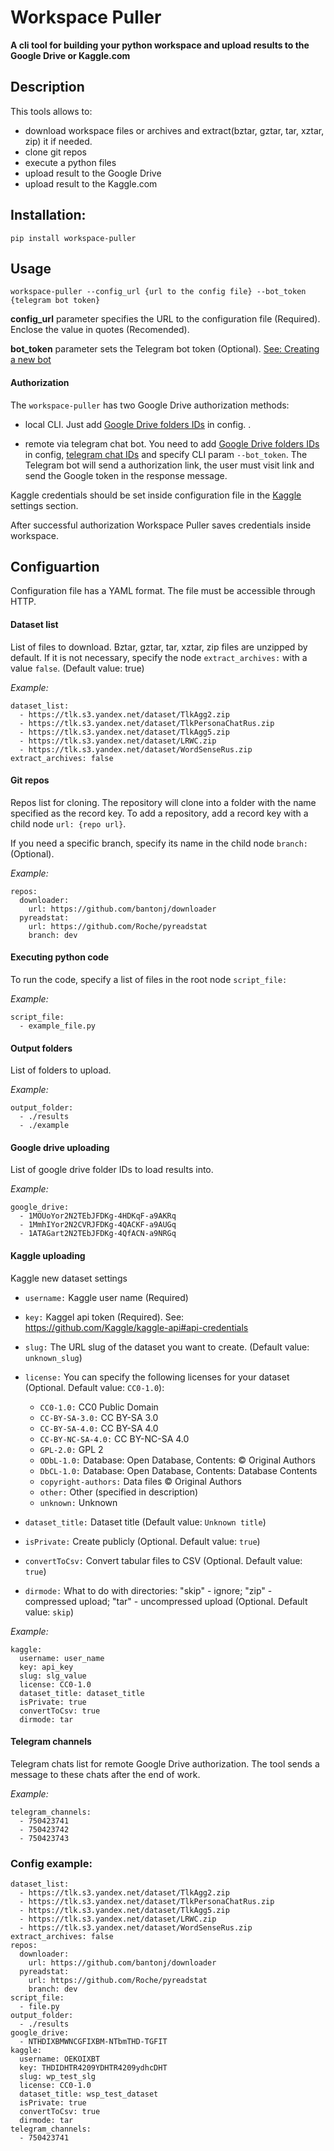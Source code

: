 # Workspace Puller

**A cli tool for building your python workspace and upload results to the Google Drive or Kaggle.com**

## Description

This tools allows to:  
 * download workspace files or archives and extract(bztar, gztar, tar, xztar, zip) it if needed.
 * clone git repos
 * execute a python files
 * upload result to the Google Drive
 * upload result to the Kaggle.com

## Installation:

`pip install workspace-puller`

## Usage

`workspace-puller --config_url {url to the config file} --bot_token {telegram bot token}`

**config_url** parameter specifies the URL to the configuration file (Required). Enclose the value in quotes (Recomended).

**bot_token** parameter sets the Telegram bot token (Optional). [See: Creating a new bot](https://core.telegram.org/bots#6-botfather)

#### Authorization

The `workspace-puller` has two Google Drive authorization methods:

* local CLI. Just add [Google Drive folders IDs](#Google-drive-uploading) in config. .

* remote via telegram chat bot. You need to add [Google Drive folders IDs](#Google-drive-uploading) in config, [telegram chat IDs](#Telegram-channels) and specify CLI param `--bot_token`.
The Telegram bot will send a authorization link, the user must visit link and send the Google token in the response message.

Kaggle credentials should be set inside configuration file in the [Kaggle](#Kaggle-uploading) settings section.

After successful authorization Workspace Puller saves credentials inside workspace.

## Configuartion

Configuration file has a YAML format. The file must be accessible through HTTP. 

#### Dataset list

List of files to download. 
Bztar, gztar, tar, xztar, zip files are unzipped by default. If it is not necessary, specify the node `extract_archives:` with a value `false`. (Default value: true)

*Example:*
```
dataset_list:
  - https://tlk.s3.yandex.net/dataset/TlkAgg2.zip
  - https://tlk.s3.yandex.net/dataset/TlkPersonaChatRus.zip
  - https://tlk.s3.yandex.net/dataset/TlkAgg5.zip
  - https://tlk.s3.yandex.net/dataset/LRWC.zip
  - https://tlk.s3.yandex.net/dataset/WordSenseRus.zip
extract_archives: false    
```

#### Git repos

Repos list for cloning. The repository will clone into a folder with the name specified as the record key.
To add a repository, add a record key with a child node `url: {repo url}`. 

If you need a specific branch, specify its name in the child node `branch:` (Optional).

*Example:*

```
repos:
  downloader: 
    url: https://github.com/bantonj/downloader
  pyreadstat: 
    url: https://github.com/Roche/pyreadstat
    branch: dev
```

#### Executing python code

To run the code, specify a list of files in the root node `script_file:` 

*Example:*
```
script_file:
  - example_file.py
```

#### Output folders

List of folders to upload.

*Example:*
```
output_folder:
  - ./results
  - ./example
```

#### Google drive uploading

List of google drive folder IDs to load results into.

*Example:*
```
google_drive:
  - 1MOUoYor2N2TEbJFDKg-4HDKqF-a9AKRq
  - 1MmhIYor2N2CVRJFDKg-4QACKF-a9AUGq
  - 1ATAGart2N2TEbJFDKg-4QfACN-a9NRGq
```

#### Kaggle uploading

Kaggle new dataset settings

- `username:` Kaggle user name (Required)
- `key:` Kaggel api token (Required). See: https://github.com/Kaggle/kaggle-api#api-credentials
- `slug:` The URL slug of the dataset you want to create. (Default value: `unknown_slug`)
- `license:` 
    You can specify the following licenses for your dataset (Optional. Default value: `CC0-1.0`):

    * `CC0-1.0:` CC0 Public Domain
    * `CC-BY-SA-3.0:` CC BY-SA 3.0
    * `CC-BY-SA-4.0:` CC BY-SA 4.0
    * `CC-BY-NC-SA-4.0:` CC BY-NC-SA 4.0
    * `GPL-2.0:` GPL 2
    * `ODbL-1.0:` Database: Open Database, Contents: © Original Authors
    * `DbCL-1.0:` Database: Open Database, Contents: Database Contents
    * `copyright-authors:` Data files © Original Authors
    * `other:` Other (specified in description)
    * `unknown:` Unknown

- `dataset_title:` Dataset title (Default value: `Unknown title`)
- `isPrivate:` Create publicly (Optional. Default value: `true`)
- `convertToCsv:` Convert tabular files to CSV  (Optional. Default value: `true`)
- `dirmode:` What to do with directories: "skip" - ignore; "zip" - compressed upload; "tar" - uncompressed upload (Optional. Default value: `skip`)

*Example:*

```
kaggle:
  username: user_name
  key: api_key
  slug: slg_value  
  license: CC0-1.0
  dataset_title: dataset_title
  isPrivate: true
  convertToCsv: true
  dirmode: tar
```

#### Telegram channels

Telegram chats list for remote Google Drive authorization. The tool sends a message to these chats after the end of work.

*Example:*

```
telegram_channels:
  - 750423741
  - 750423742
  - 750423743
``` 

### Config example:

```
dataset_list:
  - https://tlk.s3.yandex.net/dataset/TlkAgg2.zip
  - https://tlk.s3.yandex.net/dataset/TlkPersonaChatRus.zip
  - https://tlk.s3.yandex.net/dataset/TlkAgg5.zip
  - https://tlk.s3.yandex.net/dataset/LRWC.zip
  - https://tlk.s3.yandex.net/dataset/WordSenseRus.zip
extract_archives: false  
repos:
  downloader: 
    url: https://github.com/bantonj/downloader
  pyreadstat: 
    url: https://github.com/Roche/pyreadstat
    branch: dev
script_file:
  - file.py
output_folder:
  - ./results 
google_drive:
  - NTHDIXBMWNCGFIXBM-NTbmTHD-TGFIT
kaggle:
  username: OEKOIXBT
  key: THDIDHTR4209YDHTR4209ydhcDHT
  slug: wp_test_slg  
  license: CC0-1.0
  dataset_title: wsp_test_dataset
  isPrivate: true
  convertToCsv: true
  dirmode: tar
telegram_channels:
  - 750423741
```